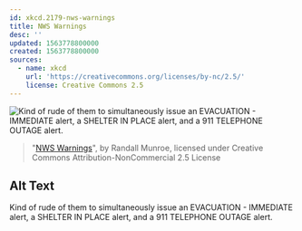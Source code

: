 ```yaml
---
id: xkcd.2179-nws-warnings
title: NWS Warnings
desc: ''
updated: 1563778800000
created: 1563778800000
sources:
  - name: xkcd
    url: 'https://creativecommons.org/licenses/by-nc/2.5/'
    license: Creative Commons 2.5
---
```

![Kind of rude of them to simultaneously issue an EVACUATION - IMMEDIATE alert, a SHELTER IN PLACE alert, and a 911 TELEPHONE OUTAGE alert.](https://imgs.xkcd.com/comics/nws_warnings.png)
> "[NWS Warnings](https://xkcd.com/2179/)", by Randall Munroe, licensed under Creative Commons Attribution-NonCommercial 2.5 License

## Alt Text
Kind of rude of them to simultaneously issue an EVACUATION - IMMEDIATE alert, a SHELTER IN PLACE alert, and a 911 TELEPHONE OUTAGE alert.
